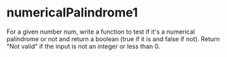 # numericalPalindrome1
For a given number num, write a function to test if it's a numerical palindrome or not and return a boolean (true if it is and false if not).  Return "Not valid" if the input is not an integer or less than 0.
